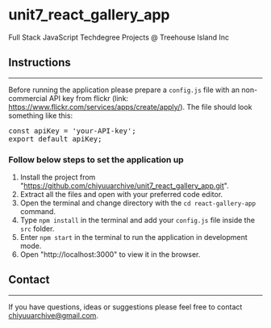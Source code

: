 # unit7_react_gallery_app
 Full Stack JavaScript Techdegree Projects @ Treehouse Island Inc

## Instructions
---
Before running the application please prepare a `config.js` file with an non-commercial API key from flickr (link: https://www.flickr.com/services/apps/create/apply/). The file should look something like this: 

<pre>
const apiKey = 'your-API-key';
export default apiKey;
</pre>

### Follow below steps to set the application up 

1) Install the project from "https://github.com/chiyuuarchive/unit7_react_gallery_app.git".
2) Extract all the files and open with your preferred code editor.
3) Open the terminal and change directory with the `cd react-gallery-app` command.
4) Type `npm install` in the terminal and add your `config.js` file inside the `src` folder.
5) Enter `npm start` in the terminal to run the application in development mode.
6) Open "http://localhost:3000" to view it in the browser.


## Contact
---
If you have questions, ideas or suggestions please feel free to contact chiyuuarchive@gmail.com.

